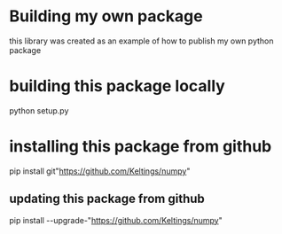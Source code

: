 # Building my own package
this library was created as an example of how to publish my own python package
# building this package locally 
python setup.py
# installing this package from github
pip install git"https://github.com/Keltings/numpy"
## updating this package from github
pip install --upgrade-"https://github.com/Keltings/numpy"
